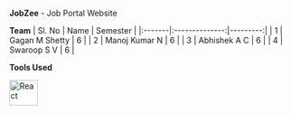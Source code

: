 **JobZee** - Job Portal Website

**Team**
| Sl. No |      Name      | Semester |
|:-------|:--------------:|---------:|
|    1   | Gagan M Shetty |     6    |
|    2   | Manoj Kumar N  |     6    |
|    3   | Abhishek A C   |     6    |
|    4   | Swaroop S V    |     6    |

**Tools Used**
<p align="left">
  <img src="https://www.vectorlogo.zone/logos/reactjs/reactjs-ar21.svg" alt="React" width="50" height="45">
</p>
